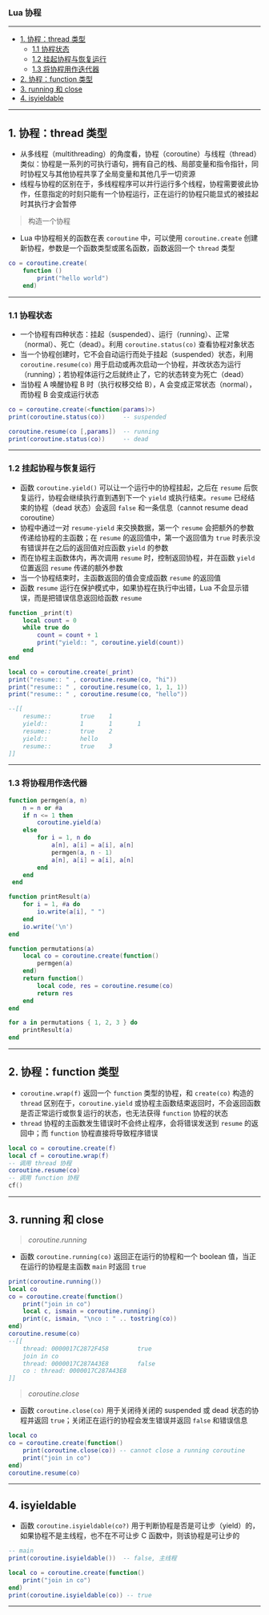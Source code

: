 ### Lua 协程

---
- [1. 协程：thread 类型](#1-协程thread-类型)
	- [1.1 协程状态](#11-协程状态)
	- [1.2 挂起协程与恢复运行](#12-挂起协程与恢复运行)
	- [1.3 将协程用作迭代器](#13-将协程用作迭代器)
- [2. 协程：function 类型](#2-协程function-类型)
- [3. running 和 close](#3-running-和-close)
- [4. isyieldable](#4-isyieldable)

---
## 1. 协程：thread 类型

- 从多线程（multithreading）的角度看，协程（coroutine）与线程（thread）类似：协程是一系列的可执行语句，拥有自己的栈、局部变量和指令指针，同时协程又与其他协程共享了全局变量和其他几乎一切资源
- 线程与协程的区别在于，多线程程序可以并行运行多个线程，协程需要彼此协作，任意指定的时刻只能有一个协程运行，正在运行的协程只能显式的被挂起时其执行才会暂停

> 构造一个协程

- Lua 中协程相关的函数在表 ```coroutine``` 中，可以使用 ```coroutine.create``` 创建新协程，参数是一个函数类型或匿名函数，函数返回一个 ```thread``` 类型

```lua
co = coroutine.create(
	function ()
		print("hello world")
	end)
```

---
### 1.1 协程状态

- 一个协程有四种状态：挂起（suspended）、运行（running）、正常（normal）、死亡（dead）。利用 ```coroutine.status(co)``` 查看协程对象状态
- 当一个协程创建时，它不会自动运行而处于挂起（suspended）状态，利用 ```coroutine.resume(co)``` 用于启动或再次启动一个协程，并改状态为运行（running）；若协程体运行之后就终止了，它的状态转变为死亡（dead）
- 当协程 A 唤醒协程 B 时（执行权移交给 B），A 会变成正常状态（normal），而协程 B 会变成运行状态

```lua
co = coroutine.create(<function(params)>)
print(coroutine.status(co))		-- suspended

coroutine.resume(co [,params])	-- running
print(coroutine.status(co))		-- dead
```

---
### 1.2 挂起协程与恢复运行

- 函数 ```coroutine.yield()``` 可以让一个运行中的协程挂起，之后在 ```resume``` 后恢复运行，协程会继续执行直到遇到下一个 ```yield``` 或执行结束。```resume``` 已经结束的协程（dead 状态）会返回 ```false``` 和一条信息（cannot resume dead coroutine）
- 协程中通过一对 ```resume-yield``` 来交换数据，第一个 ```resume``` 会把额外的参数传递给协程的主函数；在 ```resume``` 的返回值中，第一个返回值为 ```true``` 时表示没有错误并在之后的返回值对应函数 ```yield``` 的参数
- 而在协程主函数体内，再次调用 ```resume``` 时，控制返回协程，并在函数 ```yield``` 位置返回 ```resume``` 传递的额外参数
- 当一个协程结束时，主函数返回的值会变成函数 ```resume``` 的返回值
- 函数 ```resume``` 运行在保护模式中，如果协程在执行中出错，Lua 不会显示错误，而是把错误信息返回给函数 ```resume```

```lua
function _print(t)
	local count = 0
	while true do
		count = count + 1
		print("yield:: ", coroutine.yield(count))
	end
end

local co = coroutine.create(_print)
print("resume:: " , coroutine.resume(co, "hi"))
print("resume:: " , coroutine.resume(co, 1, 1, 1))
print("resume:: " , coroutine.resume(co, "hello"))

--[[
	resume::        true    1
	yield::         1       1       1
	resume::        true    2
	yield::         hello
	resume::        true    3
]]
```

---
### 1.3 将协程用作迭代器

```lua
function permgen(a, n)
	n = n or #a
	if n <= 1 then
		coroutine.yield(a)
	else
		for i = 1, n do
			a[n], a[i] = a[i], a[n]
 			permgen(a, n - 1)
			a[n], a[i] = a[i], a[n]
		end
	end
 end

function printResult(a)
	for i = 1, #a do
		io.write(a[i], " ")
	end
	io.write('\n')
end

function permutations(a)
	local co = coroutine.create(function()
		permgen(a)
	end)
	return function()
		local code, res = coroutine.resume(co)
		return res
	end
end

for a in permutations { 1, 2, 3 } do
	printResult(a)
end
```

---
## 2. 协程：function 类型

- ```coroutine.wrap(f)``` 返回一个 ```function``` 类型的协程，和 ```create(co)``` 构造的 ```thread``` 区别在于，```coroutine.yield``` 或协程主函数结束返回时，不会返回函数是否正常运行或恢复运行的状态，也无法获得 ```function``` 协程的状态
- ```thread``` 协程的主函数发生错误时不会终止程序，会将错误发送到 ```resume``` 的返回中；而 ```function``` 协程直接将导致程序错误

```lua
local co = coroutine.create(f)
local cf = coroutine.wrap(f)
-- 调用 thread 协程
coroutine.resume(co)
-- 调用 function 协程
cf()
```

---
## 3. running 和 close

> *coroutine.running*

- 函数 ```coroutine.running(co)``` 返回正在运行的协程和一个 boolean 值，当正在运行的协程是主函数 ```main``` 时返回 ```true```

```lua
print(coroutine.running())
local co
co = coroutine.create(function()
	print("join in co")
	local c, ismain = coroutine.running()
	print(c, ismain, "\nco : " .. tostring(co))
end)
coroutine.resume(co)
--[[
	thread: 0000017C2872F458        true
	join in co
	thread: 0000017C287A43E8        false
	co : thread: 0000017C287A43E8
]]
```

> *coroutine.close*

- 函数 ```coroutine.close(co)``` 用于关闭待关闭的 suspended 或 dead 状态的协程并返回 ```true```；关闭正在运行的协程会发生错误并返回 ```false``` 和错误信息

```lua
local co
co = coroutine.create(function()
	print(coroutine.close(co)) -- cannot close a running coroutine
	print("join in co")
end)
coroutine.resume(co)
```

---
## 4. isyieldable

- 函数 ```coroutine.isyieldable(co?)``` 用于判断协程是否是可让步（yield）的，如果协程不是主线程，也不在不可让步 C 函数中，则该协程是可让步的

```lua
-- main
print(coroutine.isyieldable())	-- false, 主线程

local co = coroutine.create(function()
	print("join in co")
end)
print(coroutine.isyieldable(co)) -- true
```

---